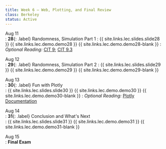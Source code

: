 ```yaml
---
title: Week 6 — Web, Plotting, and Final Review
class: Berkeley
status: Active
---
```


Aug 11  
: **28**{: .label} Randomness, Simulation Part 1
    : {{ site.links.lec.slides.slide28 }} {{ site.links.lec.demo.demo28 }} {{ site.links.lec.demo.demo28-blank }}
: *Optional Reading:* [CIT 9](https://inferentialthinking.com/chapters/09/Randomness.html); [CIT 9.3](https://inferentialthinking.com/chapters/09/3/Simulation.html)

Aug 12  
: **29**{: .label} Randomness, Simulation Part 2
    : {{ site.links.lec.slides.slide29 }} {{ site.links.lec.demo.demo29 }} {{ site.links.lec.demo.demo29-blank }}

Aug 13  
: **30**{: .label} Fun with Plotly   
    : {{ site.links.lec.slides.slide30 }} {{ site.links.lec.demo.demo30 }} {{ site.links.lec.demo.demo30-blank }}
: *Optional Reading:* [Plotly Documentation](https://plotly.com/python/plotly-express/)

Aug 14  
: **31**{: .label} Conclusion and What's Next  
    : {{ site.links.lec.slides.slide31 }} {{ site.links.lec.demo.demo31 }} {{ site.links.lec.demo.demo31-blank }}

Aug 15  
: **Final Exam**